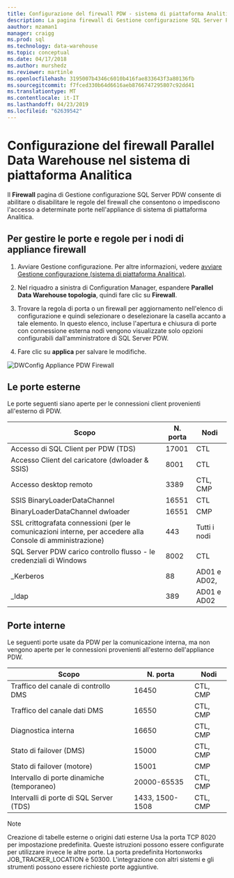 ```yaml
---
title: Configurazione del firewall PDW - sistema di piattaforma Analitica | Microsoft Docs
description: La pagina firewall di Gestione configurazione SQL Server PDW consente di abilitare o disabilitare le regole del firewall che consentono o impediscono l'accesso a determinate porte nell'appliance di sistema di piattaforma Analitica.
aauthor: mzaman1
manager: craigg
ms.prod: sql
ms.technology: data-warehouse
ms.topic: conceptual
ms.date: 04/17/2018
ms.author: murshedz
ms.reviewer: martinle
ms.openlocfilehash: 3195007b4346c6010b416fae833643f3a80136fb
ms.sourcegitcommit: f7fced330b64d6616aeb8766747295807c92dd41
ms.translationtype: MT
ms.contentlocale: it-IT
ms.lasthandoff: 04/23/2019
ms.locfileid: "62639542"
---
```

# <a name="parallel-data-warehouse-firewall-configuration-in-analytics-platform-system"></a>Configurazione del firewall Parallel Data Warehouse nel sistema di piattaforma Analitica
Il **Firewall** pagina di Gestione configurazione SQL Server PDW consente di abilitare o disabilitare le regole del firewall che consentono o impediscono l'accesso a determinate porte nell'appliance di sistema di piattaforma Analitica.  
  
## <a name="to-manage-ports-and-firewall-rules-for-appliance-nodes"></a>Per gestire le porte e regole per i nodi di appliance firewall  
  
1.  Avviare Gestione configurazione. Per altre informazioni, vedere [avviare Gestione configurazione &#40;sistema di piattaforma Analitica&#41;](launch-the-configuration-manager.md).  
  
2.  Nel riquadro a sinistra di Configuration Manager, espandere **Parallel Data Warehouse topologia**, quindi fare clic su **Firewall**.  
  
3.  Trovare la regola di porta o un firewall per aggiornamento nell'elenco di configurazione e quindi selezionare o deselezionare la casella accanto a tale elemento. In questo elenco, incluse l'apertura e chiusura di porte con connessione esterna nodi vengono visualizzate solo opzioni configurabili dall'amministratore di SQL Server PDW.  
  
4.  Fare clic su **applica** per salvare le modifiche.  
  
![DWConfig Appliance PDW Firewall](./media/pdw-firewall-configuration/SQL_Server_PDW_DWConfig_ApplPDWFirewall.png "SQL_Server_PDW_DWConfig_ApplPDWFirewall")  
  
## <a name="external-ports"></a>Le porte esterne  
Le porte seguenti siano aperte per le connessioni client provenienti all'esterno di PDW.  
  
|Scopo|N. porta|Nodi|  
|-----------|-----------|---------|  
|Accesso di SQL Client per PDW (TDS)|17001|CTL|  
|Accesso Client del caricatore (dwloader & SSIS)|8001|CTL|  
|Accesso desktop remoto|3389|CTL, CMP|  
|SSIS BinaryLoaderDataChannel|16551|CTL|  
|BinaryLoaderDataChannel dwloader|16551|CMP|  
|SSL crittografata connessioni (per le comunicazioni interne, per accedere alla Console di amministrazione)|443|Tutti i nodi|  
|SQL Server PDW carico controllo flusso - le credenziali di Windows|8002|CTL|  
|_Kerberos|88|AD01 e AD02,|  
|_ldap|389|AD01 e AD02|  
  
## <a name="internal-ports"></a>Porte interne  
Le seguenti porte usate da PDW per la comunicazione interna, ma non vengono aperte per le connessioni provenienti all'esterno dell'appliance PDW.  
  
|Scopo|N. porta|Nodi|  
|-----------|-----------|---------|  
|Traffico del canale di controllo DMS|16450|CTL, CMP|  
|Traffico del canale dati DMS|16550|CTL, CMP|  
|Diagnostica interna|16650|CTL, CMP|  
|Stato di failover (DMS)|15000|CTL, CMP|  
|Stato di failover (motore)|15001|CMP|  
|Intervallo di porte dinamiche (temporaneo)|20000-65535|CTL, CMP|  
|Intervalli di porte di SQL Server (TDS)|1433, 1500-1508|CTL, CMP|  
  
> [!NOTE]  
> Creazione di tabelle esterne o origini dati esterne Usa la porta TCP 8020 per impostazione predefinita. Queste istruzioni possono essere configurate per utilizzare invece le altre porte. La porta predefinita Hortonworks JOB_TRACKER_LOCATION è 50300. L'integrazione con altri sistemi e gli strumenti possono essere richieste porte aggiuntive.  
  
<!-- MISSING LINKS ## See Also  
[HDInsight Firewall Configuration &#40;Analytics Platform System&#41;](hdinsight-firewall-configuration.md)  -->  
  
